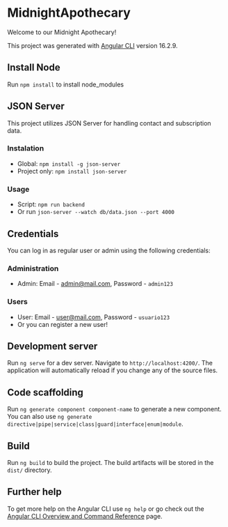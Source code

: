# MidnightApothecary

Welcome to our Midnight Apothecary!

This project was generated with [Angular CLI](https://github.com/angular/angular-cli) version 16.2.9.

## Install Node

Run `npm install` to install node_modules


## JSON Server

This project utilizes JSON Server for handling contact and subscription data.

### Instalation

- Global: `npm install -g json-server`
- Project only: `npm install json-server`

### Usage

- Script: `npm run backend`
- Or run `json-server --watch db/data.json --port 4000`

## Credentials

You can log in as regular user or admin using the following credentials:

### Administration

- Admin: Email - admin@mail.com, Password - `admin123`

### Users

- User: Email - user@mail.com, Password - `usuario123`
- Or you can register a new user!

## Development server

Run `ng serve` for a dev server. Navigate to `http://localhost:4200/`. The application will automatically reload if you change any of the source files.

## Code scaffolding

Run `ng generate component component-name` to generate a new component. You can also use `ng generate directive|pipe|service|class|guard|interface|enum|module`.

## Build

Run `ng build` to build the project. The build artifacts will be stored in the `dist/` directory.


## Further help

To get more help on the Angular CLI use `ng help` or go check out the [Angular CLI Overview and Command Reference](https://angular.io/cli) page.

